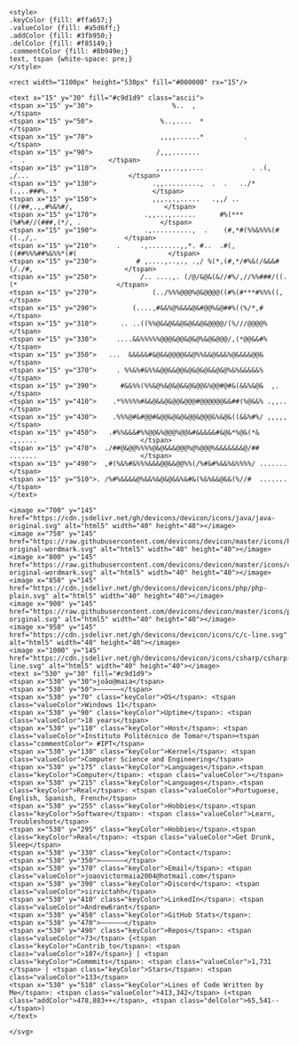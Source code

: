 <?xml version="1.0" encoding="utf-8"?><svg xmlns="http://www.w3.org/2000/svg" font-family="Andale Mono,AndaleMono,Consolas,monospace" width="1100px" height="550px" font-size="16px">
    <style>
    .keyColor {fill: #ffa657;}
    .valueColor {fill: #a5d6ff;}
    .addColor {fill: #3fb950;}
    .delColor {fill: #f85149;}
    .commentColor {fill: #8b949e;}
    text, tspan {white-space: pre;}
    </style>
    
    <rect width="1100px" height="530px" fill="#000000" rx="15"/>
    
    <text x="15" y="30" fill="#c9d1d9" class="ascii">
    <tspan x="15" y="30">                    %..  ,                                                  </tspan>
    <tspan x="15" y="50">                 %..,....  *                                                </tspan>
    <tspan x="15" y="70">                 ,,,,......*          .                                     </tspan>
    <tspan x="15" y="90">                /,,,.......                        .  .                     </tspan>
    <tspan x="15" y="110">               ,,,,..,,....            . .(, ,/...                         </tspan>
    <tspan x="15" y="130">              .,,.........,  .  .   ../*(.,..###%. *                        </tspan>
    <tspan x="15" y="150">              ,,,.,.,.....   .,,/ ..((/##,.,,#%&%#/,                       </tspan>
    <tspan x="15" y="170">            .,,...,......      #%(***(%#%#//(###,(*/, .                    </tspan>
    <tspan x="15" y="190">            .,..........,  .    (#,*#(%%&%%%(#((.,/,.                      </tspan>
    <tspan x="15" y="210">     .     .,........,,*. #..  .#(,((##%%%##%&%%*(#(                       </tspan>
    <tspan x="15" y="230">          # ,....,..,., .,/ %(*,(#,*/#%&(/&&&#(/./#,                       </tspan>
    <tspan x="15" y="250">           /.. ....,. (/@/&@&(&//#%/,//%%###/((.(*                         </tspan>
    <tspan x="15" y="270">              (../%%%@@@%@&@@@@((#%(#***#%%%((,                            </tspan>
    <tspan x="15" y="290">         (....,#&&%@%&&&@&#@@%&@##%((%/*,#                                 </tspan>
    <tspan x="15" y="310">      .. ..((%%@&&@&&@&@&&@&@@@@/(%///@@@@%                                </tspan>
    <tspan x="15" y="330">     ....&&%%%%%@@@&@@&@&@%&@&@@@/,(*@@&&#%                                </tspan>
    <tspan x="15" y="350">   ...  &&&&&#&@&&@@@@&&@%%&&@&&&%@&&&&@@&                                 </tspan>
    <tspan x="15" y="370">     . %%&%#&%%&@@&&@@&@&@&@&&@&@%&%&&&&&%                                 </tspan>
    <tspan x="15" y="390">      #&&%%(%%&@%&@&@&&@&@@&%@@#@#&(&&%&@&  ,.                             </tspan>
    <tspan x="15" y="410">    .*%%%%%#&&@&&@&@@&@@@#@@@@@@&&##(%@&&% .,,..                           </tspan>
    <tspan x="15" y="430">    .%%%@#&#@@#&@@&@&@&@@&@@@&%&@&((&&%#%/ ,,,,,                           </tspan>
    <tspan x="15" y="450">   .#%%&&&#%%@@&%@@@%@@&#&&&&&#&@&*%@&(*& .,.....                          </tspan>
    <tspan x="15" y="470">  ./##@&@@%%%%@&@&&&@@@%@%@@@%&&&&&&&@/## .......                          </tspan>
    <tspan x="15" y="490">  ,#(%&%#&%%%&&&@@&&@@%%(/%#&#%&&%&%%%%/ .......                           </tspan>
    <tspan x="15" y="510">. /%#%&&&&@%&&%&@&@&&%&#&(%&%&&@&&(%//#  .......                           </tspan>
    </text>
    
    <image x="700" y="145" href="https://cdn.jsdelivr.net/gh/devicons/devicon/icons/java/java-original.svg" alt="html5" width="40" height="40"></image>
    <image x="750" y="145" href="https://raw.githubusercontent.com/devicons/devicon/master/icons/html5/html5-original-wordmark.svg" alt="html5" width="40" height="40"></image>
    <image x="800" y="145" href="https://raw.githubusercontent.com/devicons/devicon/master/icons/css3/css3-original-wordmark.svg" alt="html5" width="40" height="40"></image>
    <image x="850" y="145" href="https://cdn.jsdelivr.net/gh/devicons/devicon/icons/php/php-plain.svg" alt="html5" width="40" height="40"></image>
    <image x="900" y="145" href="https://raw.githubusercontent.com/devicons/devicon/master/icons/python/python-original.svg" alt="html5" width="40" height="40"></image>
    <image x="950" y="145" href="https://cdn.jsdelivr.net/gh/devicons/devicon/icons/c/c-line.svg" alt="html5" width="40" height="40"></image>
    <image x="1000" y="145" href="https://cdn.jsdelivr.net/gh/devicons/devicon/icons/csharp/csharp-line.svg" alt="html5" width="40" height="40"></image>
    <text x="530" y="30" fill="#c9d1d9">
    <tspan x="530" y="30">joão@maia</tspan>
    <tspan x="530" y="50">——————</tspan>
    <tspan x="530" y="70" class="keyColor">OS</tspan>: <tspan class="valueColor">Windows 11</tspan>
    <tspan x="530" y="90" class="keyColor">Uptime</tspan>: <tspan class="valueColor">18 years</tspan>
    <tspan x="530" y="110" class="keyColor">Host</tspan>: <tspan class="valueColor">Instituto Politécnico de Tomar</tspan><tspan class="commentColor"> #IPT</tspan>
    <tspan x="530" y="130" class="keyColor">Kernel</tspan>: <tspan class="valueColor">Computer Science and Engineering</tspan>
    <tspan x="530" y="175" class="keyColor">Languages</tspan>.<tspan class="keyColor">Computer</tspan>: <tspan class="valueColor"></tspan>
    <tspan x="530" y="215" class="keyColor">Languages</tspan>.<tspan class="keyColor">Real</tspan>: <tspan class="valueColor">Portuguese, English, Spanish, French</tspan>
    <tspan x="530" y="255" class="keyColor">Hobbies</tspan>.<tspan class="keyColor">Software</tspan>: <tspan class="valueColor">Learn, Troubleshoot</tspan>
    <tspan x="530" y="295" class="keyColor">Hobbies</tspan>.<tspan class="keyColor">Real</tspan>: <tspan class="valueColor">Get Drunk, Sleep</tspan>
    <tspan x="530" y="330" class="keyColor">Contact</tspan>:
    <tspan x="530" y="350">——————</tspan>
    <tspan x="530" y="370" class="keyColor">Email</tspan>: <tspan class="valueColor">joaovictormaia2004@hotmail.com</tspan>
    <tspan x="530" y="390" class="keyColor">Discord</tspan>: <tspan class="valueColor">sirvictahh</tspan>
    <tspan x="530" y="410" class="keyColor">LinkedIn</tspan>: <tspan class="valueColor">Andrew6rant</tspan>
    <tspan x="530" y="450" class="keyColor">GitHub Stats</tspan>:
    <tspan x="530" y="470">——————</tspan>
    <tspan x="530" y="490" class="keyColor">Repos</tspan>: <tspan class="valueColor">73</tspan> {<tspan class="keyColor">Contrib_to</tspan>: <tspan class="valueColor">107</tspan>} | <tspan class="keyColor">Commmits</tspan>: <tspan class="valueColor">1,731  </tspan> | <tspan class="keyColor">Stars</tspan>: <tspan class="valueColor">133</tspan>
    <tspan x="530" y="510" class="keyColor">Lines of Code Written by Me</tspan>: <tspan class="valueColor">413,342</tspan> (<tspan class="addColor">478,883++</tspan>, <tspan class="delColor">65,541--</tspan>)
    </text>
    
    </svg>
